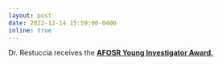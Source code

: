 ```yaml
---
layout: post
date: 2022-12-14 15:59:00-0400
inline: true
---
```


 Dr. Restuccia receives the <strong><a class="news-title" href="https://www.afrl.af.mil/News/Article-Display/Article/3245790/afrlafosr-awards-25-million-via-young-investigator-research-program/"> AFOSR Young Investigator Award.</a></strong>

